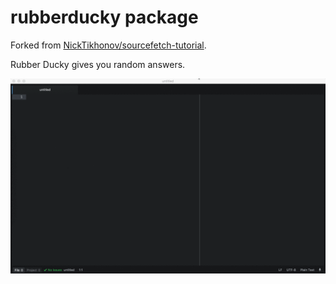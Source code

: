 # rubberducky package

Forked from [NickTikhonov/sourcefetch-tutorial](https://github.com/NickTikhonov/sourcefetch-tutorial).

Rubber Ducky gives you random answers.

![A screenshot of package](./static/readme.gif)
